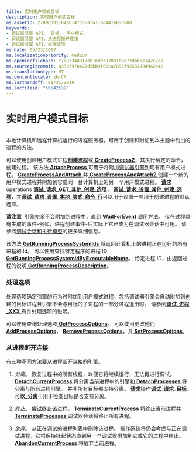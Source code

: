 ```yaml
---
title: 实时用户模式目标
description: 实时用户模式目标
ms.assetid: 2709dd01-6486-471d-afa1-a8441665da8d
keywords:
- 调试器引擎 API、 目标、 用户模式
- 调试器引擎 API，从进程断开连接
- 调试器引擎 API，处理选项
ms.date: 05/23/2017
ms.localizationpriority: medium
ms.openlocfilehash: 77e8334d317a916dd397891b8e77dbbee142c7ea
ms.sourcegitcommit: a33b7978e22d5bb9f65ca7056f955319049a2e4c
ms.translationtype: MT
ms.contentlocale: zh-CN
ms.lasthandoff: 01/31/2019
ms.locfileid: "56542539"
---
```

# <a name="live-user-mode-targets"></a>实时用户模式目标


## <span id="ddk_live_user_mode_targets_dbx"></span><span id="DDK_LIVE_USER_MODE_TARGETS_DBX"></span>


本地计算机和远程计算机运行的进程服务器，可用于创建和附加到本主题中列出的进程的方法。

可以使用创建用户模式进程[**创建流程**](https://msdn.microsoft.com/library/windows/hardware/ff539321)或[ **CreateProcess2**](https://msdn.microsoft.com/library/windows/hardware/ff539323)，其执行给定的命令，创建过程。 该方法[ **AttachProcess** ](https://msdn.microsoft.com/library/windows/hardware/ff538150)可用于将附加[调试器引擎](introduction.md#debugger-engine)到现有用户模式进程。 [**CreateProcessAndAttach** ](https://msdn.microsoft.com/library/windows/hardware/ff540048)并[ **CreateProcessAndAttach2** ](https://msdn.microsoft.com/library/windows/hardware/ff540055)创建一个新的用户模式进程并附加到它或同一台计算机上的另一个用户模式进程。 [**请求**](https://msdn.microsoft.com/library/windows/hardware/ff554564) operations [**调试\_请求\_GET\_其他\_创建\_选项**](https://msdn.microsoft.com/library/windows/hardware/ff541553)， [**调试\_请求\_设置\_其他\_创建\_选项**](https://msdn.microsoft.com/library/windows/hardware/ff541586)，并[**调试\_请求\_设置\_本地\_隐式\_命令\_行**](https://msdn.microsoft.com/library/windows/hardware/ff541592)可以用于设置一些用于创建进程的默认选项。

**请注意**  引擎完全不会附加到进程中，直到[ **WaitForEvent** ](https://msdn.microsoft.com/library/windows/hardware/ff561229)调用方法。 仅在过程具有生成的事件-例如，进程创建事件-后实际上它已成为在调试器会话中可用。 请参阅[调试会话和执行模型](debugging-session-and-execution-model.md)的更多详细信息。

 

该方法[ **GetRunningProcessSystemIds** ](https://msdn.microsoft.com/library/windows/hardware/ff548265)将返回计算机上的进程正在运行的所有进程的 Id。 可以使用查找特定程序的进程 ID [ **GetRunningProcessSystemIdByExecutableName**](https://msdn.microsoft.com/library/windows/hardware/ff548254)。 给定进程 ID，由返回过程的说明[ **GetRunningProcessDescription**](https://msdn.microsoft.com/library/windows/hardware/ff548243)。

### <a name="span-idprocessoptionsspanspan-idprocessoptionsspanspan-idprocessoptionsspanprocess-options"></a><span id="Process_Options"></span><span id="process_options"></span><span id="PROCESS_OPTIONS"></span>处理选项

处理选项确定引擎的行为时附加到用户模式进程，包括调试器引擎会自动附加到创建的目标进程且引擎不会与目标的子进程的一部分进程退出时。 请参阅[**调试\_进程\_XXX** ](https://msdn.microsoft.com/library/windows/hardware/ff541534)有关处理选项的说明。

可以使用查询处理选项[ **GetProcessOptions**](https://msdn.microsoft.com/library/windows/hardware/ff548163)。 可以使用更改他们[ **AddProcessOptions**](https://msdn.microsoft.com/library/windows/hardware/ff537917)， [ **RemoveProcessOptions**](https://msdn.microsoft.com/library/windows/hardware/ff554505)，并[ **SetProcessOptions**](https://msdn.microsoft.com/library/windows/hardware/ff556765)。

### <a name="span-iddisconnectingfromprocessesspanspan-iddisconnectingfromprocessesspanspan-iddisconnectingfromprocessesspandisconnecting-from-processes"></a><span id="Disconnecting_from_Processes"></span><span id="disconnecting_from_processes"></span><span id="DISCONNECTING_FROM_PROCESSES"></span>从进程断开连接

有三种不同方法要从进程断开连接的引擎。

1.  *分离*。 恢复过程中的所有线程，以便它将继续运行，无法再进行调试。 [**DetachCurrentProcess** ](https://msdn.microsoft.com/library/windows/hardware/ff541846)将分离当前进程中的引擎和[ **DetachProcesses** ](https://msdn.microsoft.com/library/windows/hardware/ff541851)将分离与所有进程引擎。 并非所有目标都支持分离。 [**请求**](https://msdn.microsoft.com/library/windows/hardware/ff554564)操作[**调试\_请求\_目标\_可以\_分离**](https://msdn.microsoft.com/library/windows/hardware/ff541602)可用于检查目标是否支持分离。

2.  *终止*。 尝试终止该进程。 [**TerminateCurrentProcess** ](https://msdn.microsoft.com/library/windows/hardware/ff558866)将终止当前进程并[ **TerminateProcesses** ](https://msdn.microsoft.com/library/windows/hardware/ff558867)调试器会话将终止所有进程。

3.  *放弃*。 从正在调试的进程列表中删除该过程。 操作系统将仍会考虑与正在调试进程，它将保持挂起状态直到另一个调试器附加到它或它的过程中终止。 [**AbandonCurrentProcess** ](https://msdn.microsoft.com/library/windows/hardware/ff537786)将放弃当前进程。

 

 





